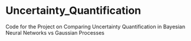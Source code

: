 # Uncertainty_Quantification

Code for the Project on Comparing Uncertainty Quantification in Bayesian Neural Networks vs Gaussian Processes
